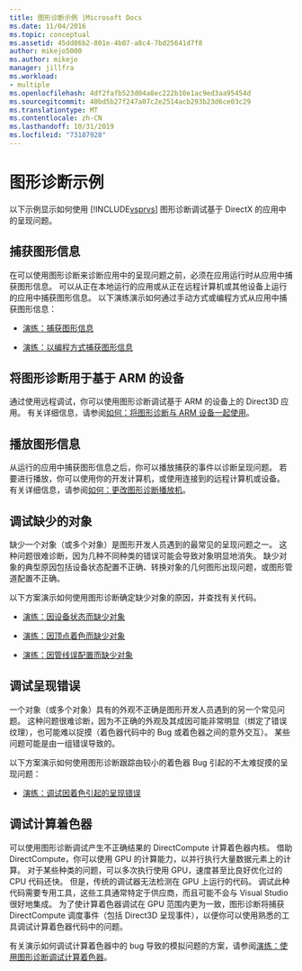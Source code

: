 ```yaml
---
title: 图形诊断示例 |Microsoft Docs
ms.date: 11/04/2016
ms.topic: conceptual
ms.assetid: 45dd86b2-801e-4b07-a8c4-7bd25641d7f8
author: mikejo5000
ms.author: mikejo
manager: jillfra
ms.workload:
- multiple
ms.openlocfilehash: 4df2fafb523d04a8ec222b10e1ac9ed3aa95454d
ms.sourcegitcommit: 40bd5b27f247a07c2e2514acb293b23d6ce03c29
ms.translationtype: MT
ms.contentlocale: zh-CN
ms.lasthandoff: 10/31/2019
ms.locfileid: "73187928"
---
```

# <a name="graphics-diagnostics-examples"></a>图形诊断示例
以下示例显示如何使用 [!INCLUDE[vsprvs](../../code-quality/includes/vsprvs_md.md)] 图形诊断调试基于 DirectX 的应用中的呈现问题。

## <a name="capturing-graphics-information"></a>捕获图形信息
 在可以使用图形诊断来诊断应用中的呈现问题之前，必须在应用运行时从应用中捕获图形信息。 可以从正在本地运行的应用或从正在远程计算机或其他设备上运行的应用中捕获图形信息。 以下演练演示如何通过手动方式或编程方式从应用中捕获图形信息：

- [演练：捕获图形信息](walkthrough-capturing-graphics-information.md)

- [演练：以编程方式捕获图形信息](walkthrough-capturing-graphics-information-programmatically.md)

## <a name="use-graphics-diagnostics-with-an-arm-based-device"></a>将图形诊断用于基于 ARM 的设备
 通过使用远程调试，你可以使用图形诊断调试基于 ARM 的设备上的 Direct3D 应用。 有关详细信息，请参阅[如何：将图形诊断与 ARM 设备一起使用](graphics-diagnostics-examples.md)。

## <a name="playing-back-graphics-information"></a>播放图形信息
 从运行的应用中捕获图形信息之后，你可以播放捕获的事件以诊断呈现问题。 若要进行播放，你可以使用你的开发计算机，或使用连接到的远程计算机或设备。 有关详细信息，请参阅[如何：更改图形诊断播放机](how-to-change-the-graphics-diagnostics-playback-machine.md)。

## <a name="debugging-missing-objects"></a>调试缺少的对象
 缺少一个对象（或多个对象）是图形开发人员遇到的最常见的呈现问题之一。 这种问题很难诊断，因为几种不同种类的错误可能会导致对象明显地消失。 缺少对象的典型原因包括设备状态配置不正确、转换对象的几何图形出现问题，或图形管道配置不正确。

 以下方案演示如何使用图形诊断确定缺少对象的原因，并查找有关代码。

- [演练：因设备状态而缺少对象](walkthrough-missing-objects-due-to-device-state.md)

- [演练：因顶点着色而缺少对象](walkthrough-missing-objects-due-to-vertex-shading.md)

- [演练：因管线误配置而缺少对象](walkthrough-missing-objects-due-to-misconfigured-pipeline.md)

## <a name="debugging-rendering-errors"></a>调试呈现错误
 一个对象（或多个对象）具有的外观不正确是图形开发人员遇到的另一个常见问题。 这种问题很难诊断，因为不正确的外观及其成因可能非常明显（绑定了错误纹理），也可能难以捉摸（着色器代码中的 Bug 或着色器之间的意外交互）。 某些问题可能是由一组错误导致的。

 以下方案演示如何使用图形诊断跟踪由较小的着色器 Bug 引起的不太难捉摸的呈现问题：

- [演练：调试因着色引起的呈现错误](walkthrough-debugging-rendering-errors-due-to-shading.md)

## <a name="debugging-compute-shaders"></a>调试计算着色器
 可以使用图形诊断调试产生不正确结果的 DirectCompute 计算着色器内核。 借助 DirectCompute，你可以使用 GPU 的计算能力，以并行执行大量数据元素上的计算。 对于某些种类的问题，可以多次执行使用 GPU，速度甚至比良好优化过的 CPU 代码还快。 但是，传统的调试器无法检测在 GPU 上运行的代码。 调试此种代码需要专用工具，这些工具通常特定于供应商，而且可能不会与 Visual Studio 很好地集成。 为了使计算着色器调试在 GPU 范围内更为一致，图形诊断将捕获 DirectCompute 调度事件（包括 Direct3D 呈现事件），以便你可以使用熟悉的工具调试计算着色器代码中的问题。

 有关演示如何调试计算着色器中的 bug 导致的模拟问题的方案，请参阅[演练：使用图形诊断调试计算着色器](walkthrough-using-graphics-diagnostics-to-debug-a-compute-shader.md)。